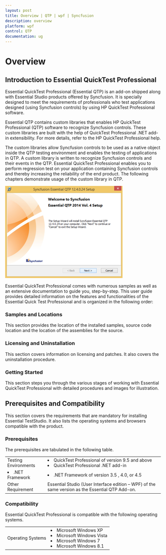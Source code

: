 ```yaml
---
layout: post
title: Overview | QTP | wpf | Syncfusion
description: overview
platform: wpf
control: QTP
documentation: ug
---
```


# Overview

## Introduction to Essential QuickTest Professional

Essential QuickTest Professional (Essential QTP) is an add-on shipped along with Essential Studio products offered by Syncfusion. It is specially designed to meet the requirements of professionals who test applications designed (using Syncfusion controls) by using HP QuickTest Professional software. 

Essential QTP contains custom libraries that enables HP QuickTest Professional (QTP) software to recognize Syncfusion controls. These custom libraries are built with the help of QuickTest Professional .NET add-in extensibility. For more details, refer to the HP QuickTest Professional help. 

The custom libraries allow Syncfusion controls to be used as a native object inside the QTP testing environment and enables the testing of applications in QTP. A custom library is written to recognize Syncfusion controls and their events in the QTP. Essential QuickTest Professional enables you to perform regression test on your application containing Syncfusion controls and thereby increasing the reliability of the end product. The following chapters demonstrate usage of the custom library in QTP.

![](Overview_images/Overview_img1.png)



Essential QuickTest Professional comes with numerous samples as well as an extensive documentation to guide you, step-by-step. This user guide provides detailed information on the features and functionalities of the Essential Quick Test Professional and is organized in the following order:

### Samples and Locations 

This section provides the location of the installed samples, source code location and the location of the assemblies for the source.

### Licensing and Uninstallation

This section covers information on licensing and patches. It also covers the uninstallation procedure.

### Getting Started

This section steps you through the various stages of working with Essential QuickTest Professional with detailed procedures and images for illustration.

## Prerequisites and Compatibility

This section covers the requirements that are mandatory for installing Essential TestStudio. It also lists the operating systems and browsers compatible with the product.

### Prerequisites

The prerequisites are tabulated in the following table.



<table>
<tr>
<td>
Testing Environments</td><td>
<li> QuickTest Professional of version 9.5 and above </li>
<li> QuickTest Professional .NET add-in </li> </td></tr>
<tr>
<td>
<li>.NET Framework </li> </td><td>
<li>.NET Framework of version 3.5 , 4.0, or 4.5 </li> </td></tr>
<tr>
<td>
Other Requirement</td><td>
Essential Studio (User Interface edition – WPF) of the same version as the Essential QTP Add-on. </td></tr>
</table>

### Compatibility

Essential QuickTest Professional is compatible with the following operating systems.


<table>
<tr>
<td>
Operating Systems</td><td>
<li>Microsoft Windows XP</li>
<li>Microsoft Windows Vista</li>
<li>Microsoft Windows 7 </li>
<li>Microsoft Windows 8.1 </li> </td></tr>
</table>


